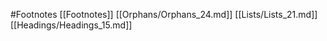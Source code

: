 #Footnotes 
 [[Footnotes]]
[[Orphans/Orphans_24.md]]
[[Lists/Lists_21.md]]
[[Headings/Headings_15.md]]